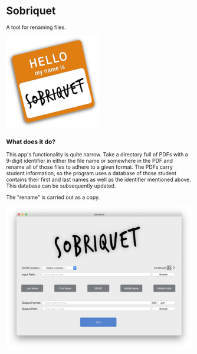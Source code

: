 # Sobriquet
A tool for renaming files.

<img src="images/logo.png" width="50%">

### What does it do?

This app's functionality is quite narrow. Take a directory full of PDFs with a 9-digit identifier in either
the file name or somewhere in the PDF and rename all of those files to adhere to a given format. The PDFs
carry student information, so the program uses a database of those student contains their first and last names
as well as the identifier mentioned above. This database can be subsequently updated.

The "rename" is carried out as a copy.

![alt text](images/main-view.png)
